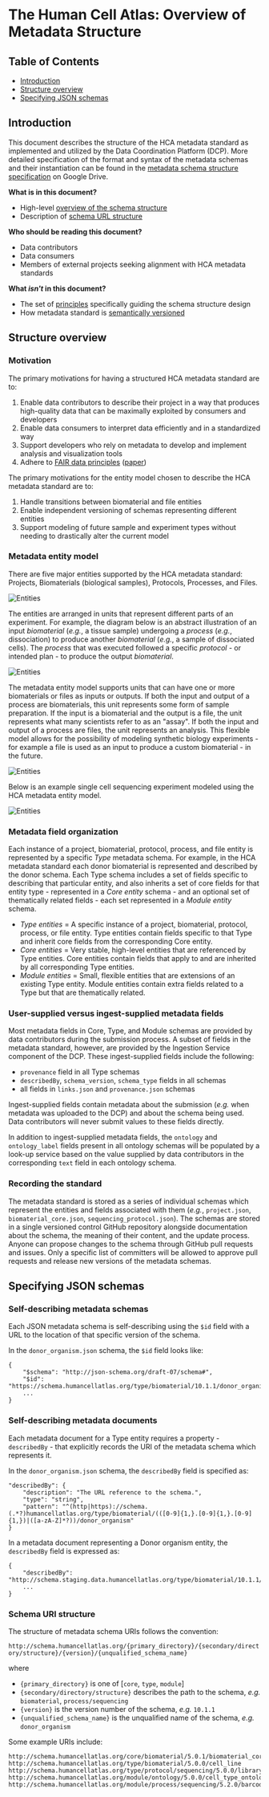 # The Human Cell Atlas: Overview of Metadata Structure

## Table of Contents
- [Introduction](#introduction)
- [Structure overview](#structure-overview)
- [Specifying JSON schemas](#specifying-json-schemas)

## Introduction

This document describes the structure of the HCA metadata standard as implemented and utilized by the Data Coordination Platform (DCP). More detailed specification of the format and syntax of the metadata schemas and their instantiation can be found in the [metadata schema structure specification](https://docs.google.com/document/d/1pxQj7BfM8HHgD4ilm4dlvZuZATfJkNC5s_-TUoA4lYA/edit?ts=59b16455) on Google Drive.

**What is in this document?**
 - High-level [overview of the schema structure](#structure-overview)
 - Description of [schema URL structure](#specifying-schema-urls)

**Who should be reading this document?**
 - Data contributors
 - Data consumers
 - Members of external projects seeking alignment with HCA metadata standards

**What *isn't* in this document?**
 - The set of [principles](rationale.md#design-choices) specifically guiding the schema structure design
 - How metadata standard is [semantically versioned](evolution.md#schema-versioning)

## Structure overview

### Motivation

The primary motivations for having a structured HCA metadata standard are to:

1. Enable data contributors to describe their project in a way that produces high-quality data that can be maximally exploited by consumers and developers
1. Enable data consumers to interpret data efficiently and in a standardized way
1. Support developers who rely on metadata to develop and implement analysis and visualization tools
1. Adhere to [FAIR data principles](https://www.force11.org/group/fairgroup/fairprinciples) ([paper](https://www.nature.com/articles/sdata201618))


The primary motivations for the entity model chosen to describe the HCA metadata standard are to:

1. Handle transitions between biomaterial and file entities
1. Enable independent versioning of schemas representing different entities
1. Support modeling of future sample and experiment types without needing to drastically alter the current model

### Metadata entity model

There are five major entities supported by the HCA metadata standard: Projects, Biomaterials (biological samples), Protocols, Processes, and Files.

![Entities](images/entities.png)

The entities are arranged in units that represent different parts of an experiment. For example, the diagram below is an abstract illustration of an input *biomaterial* (*e.g.*, a tissue sample) undergoing a *process* (*e.g.*, dissociation) to produce another *biomaterial* (*e.g.*, a sample of dissociated cells). The *process* that was executed followed a specific *protocol* - or intended plan - to produce the output *biomaterial*.

![Entities](images/unit_of_hierarchy.png)

The metadata entity model supports units that can have one or more biomaterials or files as inputs or outputs. If both the input and output of a process are biomaterials, this unit represents some form of sample preparation. If the input is a biomaterial and the output is a file, the unit represents what many scientists refer to as an "assay". If both the input and output of a process are files, the unit represents an analysis. This flexible model allows for the possibility of modeling synthetic biology experiments - for example a file is used as an input to produce a custom biomaterial - in the future.

![Entities](images/unit_scenarios.png)

Below is an example single cell sequencing experiment modeled using the HCA metadata entity model.

![Entities](images/project_scenario.png)

### Metadata field organization 

Each instance of a project, biomaterial, protocol, process, and file entity is represented by a specific *Type* metadata schema. For example, in the HCA metadata standard each donor biomaterial is represented and described by the donor schema. Each Type schema includes a set of fields specific to describing that particular entity, and also inherits a set of core fields for that entity type - represented in a *Core entity* schema - and an optional set of thematically related fields - each set represented in a *Module entity* schema.

- *Type entities* = A specific instance of a project, biomaterial, protocol, process, or file entity. Type entities contain fields specific to that Type and inherit core fields from the corresponding Core entity.
- *Core entities* = Very stable, high-level entities that are referenced by Type entities. Core entities contain fields that apply to and are inherited by all corresponding Type entities.
- *Module entities* = Small, flexible entities that are extensions of an existing Type entity. Module entities contain extra fields related to a Type but that are thematically related.

### User-supplied versus ingest-supplied metadata fields

Most metadata fields in Core, Type, and Module schemas are provided by data contributors during the submission process. A subset of fields in the metadata standard, however, are provided by the Ingestion Service component of the DCP. These ingest-supplied fields include the following:

- `provenance` field in all Type schemas
- `describedBy`, `schema_version`, `schema_type` fields in all schemas
- all fields in `links.json` and `provenance.json` schemas

Ingest-supplied fields contain metadata about the submission (*e.g.* when metadata was uploaded to the DCP) and about the schema being used. Data contributors will never submit values to these fields directly.

In addition to ingest-supplied metadata fields, the `ontology` and `ontology_label` fields present in all ontology schemas will be populated by a look-up service based on the value supplied by data contributors in the corresponding `text` field in each ontology schema.

### Recording the standard

The metadata standard is stored as a series of individual schemas which represent the entities and fields associated with them (*e.g.*, `project.json`, `biomaterial_core.json`, `sequencing_protocol.json`). The schemas are stored in a single versioned control GitHub repository alongside documentation about the schema, the meaning of their content, and the update process. Anyone can propose changes to the schema through GitHub pull requests and issues. Only a specific list of committers will be allowed to approve pull requests and release new versions of the metadata schemas.

## Specifying JSON schemas

### Self-describing metadata schemas

Each JSON metadata schema is self-describing using the `$id` field with a URL to the location of that specific version of the schema. 

In the `donor_organism.json` schema, the `$id` field looks like: 

    {
        "$schema": "http://json-schema.org/draft-07/schema#",
        "$id": "https://schema.humancellatlas.org/type/biomaterial/10.1.1/donor_organism",
        ...
    }

### Self-describing metadata documents

Each metadata document for a Type entity requires a property - `describedBy` - that explicitly records the URI of the metadata schema which represents it.  

In the `donor_organism.json` schema, the `describedBy` field is specified as: 

    "describedBy": {
        "description": "The URL reference to the schema.",
        "type": "string",
        "pattern": "^(http|https)://schema.(.*?)humancellatlas.org/type/biomaterial/(([0-9]{1,}.[0-9]{1,}.[0-9]{1,})|([a-zA-Z]*?))/donor_organism"
    }
    
In a metadata document representing a Donor organism entity, the `describedBy` field is expressed as:

    {
        "describedBy": "http://schema.staging.data.humancellatlas.org/type/biomaterial/10.1.1/donor_organism",
        ...
    }

### Schema URI structure

The structure of metadata schema URIs follows the convention:

`http://schema.humancellatlas.org/{primary_directory}/{secondary/directory/structure}/{version}/{unqualified_schema_name}`

where

- `{primary_directory}` is one of [`core`, `type`, `module`]
- `{secondary/directory/structure}` describes the path to the schema, *e.g.* `biomaterial`, `process/sequencing`
- `{version}` is the version number of the schema, *e.g.* `10.1.1`
- `{unqualified_schema_name}` is the unqualified name of the schema, *e.g.* `donor_organism`

Some example URIs include:

```
http://schema.humancellatlas.org/core/biomaterial/5.0.1/biomaterial_core
http://schema.humancellatlas.org/type/biomaterial/5.0.0/cell_line
http://schema.humancellatlas.org/type/protocol/sequencing/5.0.0/library_preparation_protocol
http://schema.humancellatlas.org/module/ontology/5.0.0/cell_type_ontology
http://schema.humancellatlas.org/module/process/sequencing/5.2.0/barcode
```
